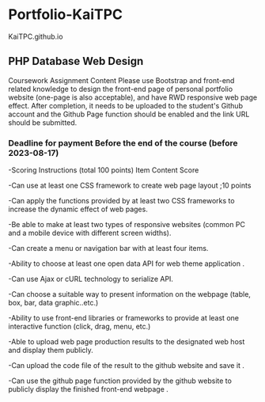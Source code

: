 # Portfolio-KaiTPC
KaiTPC.github.io


## PHP Database Web Design 

Coursework Assignment Content Please use Bootstrap and front-end related knowledge to design the front-end page of personal portfolio website (one-page is also acceptable), and have RWD responsive web page effect. After completion, it needs to be uploaded to the student's Github account and the Github Page function should be enabled and the link URL should be submitted.

### Deadline for payment Before the end of the course (before 2023-08-17)

-Scoring Instructions (total 100 points) Item Content Score

-Can use at least one CSS framework to create web page layout ;10 points


-Can apply the functions provided by at least two CSS frameworks to increase the dynamic effect of web pages.


-Be able to make at least two types of responsive websites (common PC and a mobile device with different screen widths).


-Can create a menu or navigation bar with at least four items.


-Ability to choose at least one open data API for web theme application .


-Can use Ajax or cURL technology to serialize API.


-Can choose a suitable way to present information on the webpage (table, box, bar, data graphic..etc.)

-Ability to use front-end libraries or frameworks to provide at least one interactive function (click, drag, menu, etc.)


-Able to upload web page production results to the designated web host and display them publicly.

-Can upload the code file of the result to the github website and save it .


-Can use the github page function provided by the github website to publicly display the finished front-end webpage .


